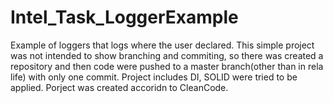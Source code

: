 # Intel_Task_LoggerExample
Example of loggers that logs where the user declared.
This simple project was not intended to show branching and commiting, so there was created a repository and then code were pushed to a master branch(other than in rela life) with only one commit.
Project includes DI, SOLID were tried to be applied. Porject was created accoridn to CleanCode.
